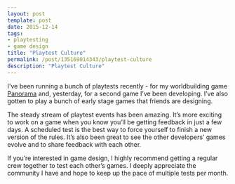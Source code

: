 ```yaml
---
layout: post
template: post
date: 2015-12-14
tags:
- playtesting
- game design
title: "Playtest Culture"
permalink: /post/135169014343/playtest-culture
description: "Playtest Culture"
---
```

<p>I've been running a bunch of playtests recently - for my worldbuilding game <a href="http://blog.randylubin.com/post/134709078543/panorama-draft">Panorama</a>&nbsp;and, yesterday, for a second game I’ve been developing. I’ve also gotten to play a bunch of early stage games that friends are designing.</p><p>The steady stream of playtest events has been amazing. It’s more exciting to work on a game when you know you’ll be getting feedback in just a few days. A scheduled test is the best way to force yourself to finish a new version of the rules. It’s also been great to see the other developers’ games evolve and to share feedback with each other.</p><p>If you’re interested in game design, I highly recommend getting a regular crew together to test each other’s games. I deeply appreciate the community I have and hope to keep up the pace of multiple tests per month.</p>